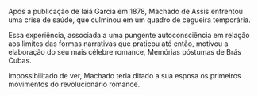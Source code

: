 Após a publicação de Iaiá Garcia em 1878, Machado de Assis enfrentou uma crise de saúde, que culminou em um quadro de cegueira temporária.

Essa experiência, associada a uma pungente autoconsciência em relação aos limites das formas narrativas que praticou até então, motivou a elaboração do seu mais célebre romance, Memórias póstumas de Brás Cubas.

Impossibilitado de ver, Machado teria ditado a sua esposa os primeiros movimentos do revolucionário romance. 